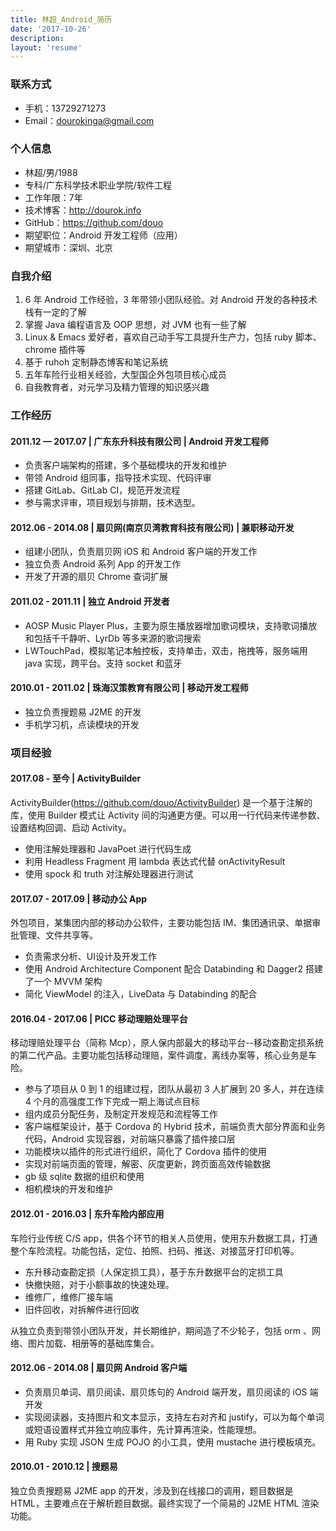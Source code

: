 ```yaml
---
title: 林超_Android_简历
date: '2017-10-26'
description:
layout: 'resume'
---
```


### 联系方式
- 手机：13729271273
- Email：dourokinga@gmail.com

### 个人信息
 - 林超/男/1988 
 - 专科/广东科学技术职业学院/软件工程
 - 工作年限：7年
 - 技术博客：http://dourok.info
 - GitHub：https://github.com/douo 
 - 期望职位：Android 开发工程师（应用）
 - 期望城市：深圳、北京

### 自我介绍
1. 6 年 Android 工作经验，3 年带领小团队经验。对 Android 开发的各种技术栈有一定的了解
2. 掌握 Java 编程语言及 OOP 思想，对 JVM 也有一些了解
3. Linux & Emacs 爱好者，喜欢自己动手写工具提升生产力，包括 ruby 脚本、 chrome 插件等
4. 基于 ruhoh 定制静态博客和笔记系统
5. 五年车险行业相关经验，大型国企外包项目核心成员
6. 自我教育者，对元学习及精力管理的知识感兴趣


### 工作经历
#### 2011.12 — 2017.07 | 广东东升科技有限公司 | Android 开发工程师
 - 负责客户端架构的搭建，多个基础模块的开发和维护
 - 带领 Android 组同事，指导技术实现、代码评审
 - 搭建 GitLab、GitLab CI，规范开发流程
 - 参与需求评审，项目规划与排期，技术选型。

#### 2012.06 - 2014.08 | 扇贝网(南京贝湾教育科技有限公司) | 兼职移动开发
 - 组建小团队，负责扇贝网 iOS 和 Android 客户端的开发工作
 - 独立负责 Android 系列 App 的开发工作
 - 开发了开源的扇贝 Chrome 查词扩展

#### 2011.02 - 2011.11 | 独立 Android 开发者
 - AOSP Music Player Plus，主要为原生播放器增加歌词模块，支持歌词播放和包括千千静听、LyrDb 等多来源的歌词搜索
 - LWTouchPad，模拟笔记本触控板，支持单击，双击，拖拽等，服务端用 java 实现，跨平台。支持 socket 和蓝牙

#### 2010.01 - 2011.02 | 珠海汉策教育有限公司 | 移动开发工程师
 - 独立负责搜题易 J2ME 的开发
 - 手机学习机，点读模块的开发

### 项目经验
#### 2017.08 - 至今 | ActivityBuilder

ActivityBuilder(https://github.com/douo/ActivityBuilder) 是一个基于注解的库，使用 Builder 模式让 Activity 间的沟通更方便。可以用一行代码来传递参数、设置结构回调、启动 Activity。

 - 使用注解处理器和 JavaPoet 进行代码生成
 - 利用 Headless Fragment 用 lambda 表达式代替 onActivityResult
 - 使用 spock 和 truth 对注解处理器进行测试

#### 2017.07 - 2017.09 | 移动办公 App
外包项目，某集团内部的移动办公软件，主要功能包括 IM、集团通讯录、单据审批管理、文件共享等。

 - 负责需求分析、UI设计及开发工作
 - 使用 Android Architecture Component 配合 Databinding 和 Dagger2 搭建了一个 MVVM 架构
 - 简化 ViewModel 的注入，LiveData 与 Databinding 的配合

#### 2016.04 - 2017.06 | PICC 移动理赔处理平台
移动理赔处理平台（简称 Mcp），原人保内部最大的移动平台--移动查勘定损系统的第二代产品。主要功能包括移动理赔，案件调度，离线办案等，核心业务是车险。

- 参与了项目从 0 到 1 的组建过程，团队从最初 3 人扩展到 20 多人，并在连续 4 个月的高强度工作下完成一期上海试点目标
- 组内成员分配任务，及制定开发规范和流程等工作
- 客户端框架设计，基于 Cordova 的 Hybrid 技术，前端负责大部分界面和业务代码，Android 实现容器，对前端只暴露了插件接口层
- 功能模块以插件的形式进行组织，简化了 Cordova 插件的使用
- 实现对前端页面的管理，解密、灰度更新，跨页面高效传输数据
- gb 级 sqlite 数据的组织和使用
- 相机模块的开发和维护

#### 2012.01 - 2016.03 | 东升车险内部应用
车险行业传统 C/S app，供各个环节的相关人员使用，使用东升数据工具，打通整个车险流程。功能包括，定位、拍照、扫码、推送、对接蓝牙打印机等。

 - 东升移动查勘定损（人保定损工具），基于东升数据平台的定损工具
 - 快撤快赔，对于小额事故的快速处理。
 - 维修厂，维修厂接车端
 - 旧件回收，对拆解件进行回收
 
从独立负责到带领小团队开发，并长期维护，期间造了不少轮子，包括 orm 、网络、图片加载、相册等的基础库集合。
 
#### 2012.06 - 2014.08 | 扇贝网 Android 客户端
 - 负责扇贝单词、扇贝阅读、扇贝炼句的 Android 端开发，扇贝阅读的 iOS 端开发
 - 实现阅读器，支持图片和文本显示，支持左右对齐和 justify，可以为每个单词或短语设置样式并独立响应事件，先计算再渲染，性能理想。
 - 用 Ruby 实现 JSON 生成 POJO 的小工具，使用 mustache 进行模板填充。

#### 2010.01 - 2010.12 | 搜题易
独立负责搜题易 J2ME app 的开发，涉及到在线接口的调用，题目数据是 HTML，主要难点在于解析题目数据。最终实现了一个简易的 J2ME HTML 渲染功能。
